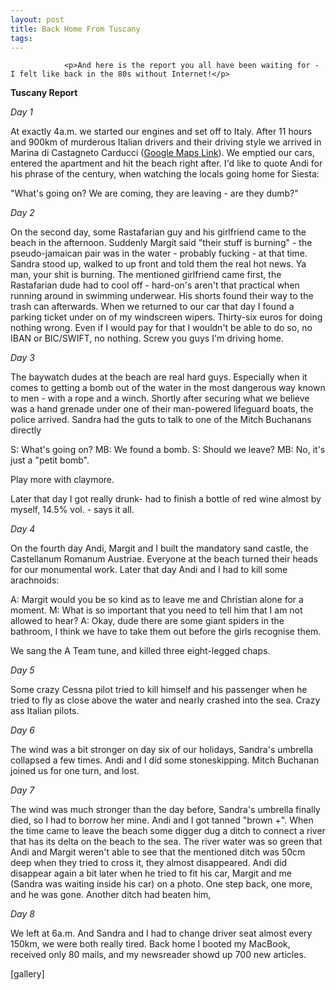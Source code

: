 ```yaml
---
layout: post
title: Back Home From Tuscany
tags:
---
```



                <p>And here is the report you all have been waiting for - I felt like back in the 80s without Internet!</p>
<p><strong>Tuscany Report</strong></p>
<p><em>Day 1</em></p>
<p>At exactly 4a.m. we started our engines  and set off to Italy. After 11 hours and 900km<!--more--> of murderous Italian drivers and their driving style we arrived in Marina di Castagneto Carducci (<a href="http://maps.google.com/maps?t=h&amp;hl=de&amp;ie=UTF8&amp;ll=43.182443,10.542398&amp;spn=0.006431,0.018797&amp;z=16">Google Maps Link</a>). We emptied our cars, entered the apartment and hit the beach right after. I'd like to quote Andi for his phrase of the century, when watching the locals going home for Siesta:</p>
<p>&quot;What's going on? We are coming, they are leaving - are they dumb?&quot;</p>
<p><em>Day 2</em></p>
<p>On the second day, some Rastafarian guy and his girlfriend came to the beach in the afternoon. Suddenly Margit said &quot;their stuff is burning&quot; - the pseudo-jamaican pair was in the water - probably fucking - at that time. Sandra stood up, walked to up front and told them the real hot news. Ya man, your shit is burning. The mentioned girlfriend came first, the Rastafarian dude had to cool off - hard-on's aren't that practical when running around in swimming underwear. His shorts found their way to the trash can afterwards.
When we returned to our car that day I found a parking ticket under on of my windscreen wipers. Thirty-six euros for doing nothing wrong. Even if I would pay for that I wouldn't be able to do so, no IBAN or BIC/SWIFT, no nothing. Screw you guys I'm driving home.</p>
<p><em>Day 3</em></p>
<p>The baywatch dudes at the beach are real hard guys. Especially when it comes to getting a bomb out of the water in the most dangerous way known to men - with a rope and a winch. Shortly after securing what we believe was a hand grenade under one of their man-powered lifeguard boats, the police arrived. Sandra had the guts to talk to one of the Mitch Buchanans directly</p>
<p>S: What's going on?
MB: We found a bomb.
S: Should we leave?
MB: No, it's just a &quot;petit bomb&quot;.</p>
<p>Play more with claymore.</p>
<p>Later that day I got really drunk- had to finish a bottle of red wine almost by myself, 14.5% vol. - says it all.</p>
<p><em>Day 4</em></p>
<p>On the fourth day Andi, Margit and I built the mandatory sand castle, the Castellanum Romanum Austriae. Everyone at the beach turned their heads for our monumental work. Later that day Andi and I had to kill some arachnoids:</p>
<p>A: Margit would you be so kind as to leave me and Christian alone for a moment.
M: What is so important that you need to tell him that I am not allowed to hear?
A: Okay, dude there are some giant spiders in the bathroom, I think we have to take them out before the girls recognise them.</p>
<p>We sang the A Team tune, and killed three eight-legged chaps.</p>
<p><em>Day 5</em></p>
<p>Some crazy Cessna pilot tried to kill himself and his passenger when he tried to fly as close above the water and nearly crashed into the sea. Crazy ass Italian pilots.</p>
<p><em>Day 6</em></p>
<p>The wind was a bit stronger on day six of our holidays, Sandra's umbrella collapsed a few times. Andi and I did some stoneskipping. Mitch Buchanan joined us for one turn, and lost.</p>
<p><em>Day 7</em></p>
<p>The wind was much stronger than the day before, Sandra's umbrella finally died, so I had to borrow her mine. Andi and I got tanned &quot;brown +&quot;. When the time came to leave the beach some digger dug a ditch to connect a river that has its delta on the beach to the sea. The river water was so green that Andi and Margit weren't able to see that the mentioned ditch was 50cm deep when they tried to cross it, they almost disappeared. Andi did disappear again a bit later when he tried to fit his car, Margit and me (Sandra was waiting inside his car) on a photo. One step back, one more, and he was gone. Another ditch had beaten him,</p>
<p><em>Day 8</em></p>
<p>We left at 6a.m. And Sandra and I had to change driver seat almost every 150km, we were both really tired. Back home I booted my MacBook, received only 80 mails, and my newsreader showd up 700 new articles.</p>
<p>[gallery]</p>
